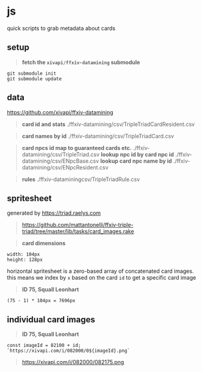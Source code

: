# js

quick scripts to grab metadata about cards

## setup

> **fetch the `xivapi/ffxiv-datamining` submodule**
```
git submodule init
git submodule update
```

## data

https://github.com/xivapi/ffxiv-datamining

> **card id and stats**
> ./ffxiv-datamining/csv/TripleTriadCardResident.csv

> **card names by id**
> ./ffxiv-datamining/csv/TripleTriadCard.csv

> **card npcs id map to guaranteed cards etc.**
> ./ffxiv-datamining/csv/TripleTriad.csv
> **lookup npc id by card npc id**
> ./ffxiv-datamining/csv/ENpcBase.csv
> **lookup card npc name by id**
> ./ffxiv-datamining/csv/ENpcResident.csv

> **rules**
> ./ffxiv-dataminingcsv/TripleTriadRule.csv

## spritesheet

generated by https://triad.raelys.com

> https://github.com/mattantonelli/ffxiv-triple-triad/tree/master/lib/tasks/card_images.rake

> **card dimensions**
```
width: 104px
height: 128px
```

horizontal spritesheet is a zero-based array of concatenated card images. this means we index by `x` based on the card `id` to get a specific card image

> **ID 75, Squall Leonhart**

```
(75 - 1) * 104px = 7696px
```

## individual card images

> **ID 75, Squall Leonhart**
```
const imageId = 82100 + id;
`https://xivapi.com/i/082000/0${imageId}.png`
```
> https://xivapi.com/i/082000/082175.png
